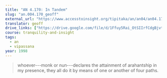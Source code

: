 ```yaml
---
title: "AN 4.170: In Tandem"
slug: "an.004.170_geoff"
external_url: "https://www.accesstoinsight.org/tipitaka/an/an04/an04.170.than.html"
translator: geoff
drive_links: ["https://drive.google.com/file/d/1Ffuy5Rai_OtSIIrfCdgBjvtkSFZDacJU/view?usp=drivesdk"]
course: tranquility-and-insight
tags:
  - an
  - vipassana
year: 1998
---
```


> whoever---monk or nun---declares the attainment of arahantship in my presence, they all do it by means of one or another of four paths.
